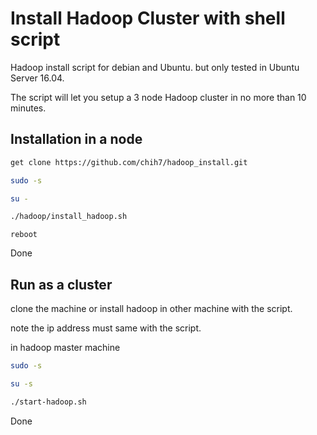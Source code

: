 # Install Hadoop Cluster with shell script

Hadoop install script for debian and Ubuntu. but only tested in Ubuntu Server 16.04.

The script will let you setup a 3 node Hadoop cluster in no more than 10 minutes.

## Installation in a node

```sh
get clone https://github.com/chih7/hadoop_install.git
```

```sh
sudo -s
```

```sh
su -
```

```sh
./hadoop/install_hadoop.sh
```

```
reboot
```

Done

## Run as a cluster

clone the machine or install hadoop in other machine with the script.

note the ip address must same with the script.

in hadoop master machine

```sh
sudo -s
```

```sh
su -s
```

```sh
./start-hadoop.sh
```

Done